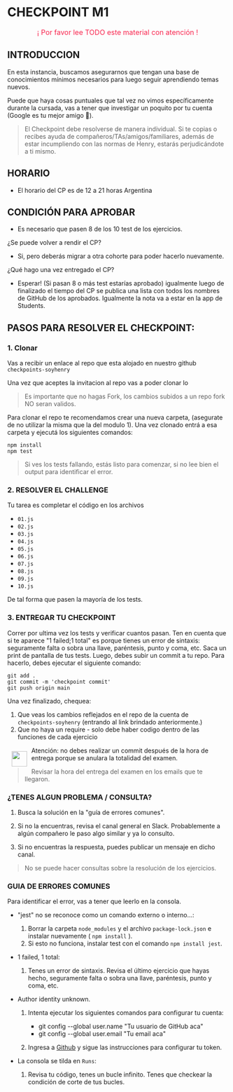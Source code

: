 # CHECKPOINT M1

<p style="color:#f92850; font-size: 16px; text-align:center;">¡ Por favor lee TODO este material con atención !</p>

## INTRODUCCION

En esta instancia, buscamos asegurarnos que tengan una base de conocimientos mínimos necesarios para luego seguir aprendiendo temas nuevos.

Puede que haya cosas puntuales que tal vez no vimos específicamente durante la cursada, vas a tener que investigar un poquito por tu cuenta (Google es tu mejor amigo 🤗).

> El Checkpoint debe resolverse de manera individual. Si te copias o recibes ayuda de compañeros/TAs/amigos/familiares, además de estar incumpliendo con las normas de Henry, estarás perjudicándote a ti mismo.

## HORARIO

- El horario del CP es de 12 a 21 horas Argentina

## CONDICIÓN PARA APROBAR

- Es necesario que pasen 8 de los 10 test de los ejercicios.

¿Se puede volver a rendir el CP?

- Si, pero deberás migrar a otra cohorte para poder hacerlo nuevamente.

¿Qué hago una vez entregado el CP?

- Esperar! (Si pasan 8 o más test estarías aprobado) igualmente luego de finalizado el tiempo del CP se publica
  una lista con todos los nombres de GitHub de los aprobados. Igualmente la nota va a estar en la app de Students.

## PASOS PARA RESOLVER EL CHECKPOINT:

### 1. Clonar

Vas a recibir un enlace al repo que esta alojado en nuestro github
`checkpoints-soyhenry`

Una vez que aceptes la invitacion al repo vas a poder clonar lo

> Es importante que no hagas Fork, los cambios subidos a un repo fork NO seran validos.

Para clonar el repo te recomendamos crear una nueva carpeta, (asegurate de no utilizar la misma que la del modulo 1). Una vez clonado entrá a esa carpeta y ejecutá los siguientes comandos:

    npm install
    npm test

> Si ves los tests fallando, estás listo para comenzar, si no lee bien el output para identificar el error.

### 2. RESOLVER EL CHALLENGE

Tu tarea es completar el código en los archivos

- `01.js`
- `02.js`
- `03.js`
- `04.js`
- `05.js`
- `06.js`
- `07.js`
- `08.js`
- `09.js`
- `10.js`

De tal forma que pasen la mayoría de los tests.

### 3. ENTREGAR TU CHECKPOINT

Correr por ultima vez los tests y verificar cuantos pasan. Ten en cuenta que si te aparece "1 failed;1 total" es porque tienes un error de sintaxis: seguramente falta o sobra una llave, paréntesis, punto y coma, etc.
Saca un print de pantalla de tus tests.
Luego, debes subir un commit a tu repo. Para hacerlo, debes ejecutar el siguiente comando:

    git add .
    git commit -m 'checkpoint commit'
    git push origin main

Una vez finalizado, chequea:

1. Que veas los cambios reflejados en el repo de la cuenta de `checkpoints-soyhenry` (entrando al link brindado anteriormente.)
2. Que no haya un require - solo debe haber codigo dentro de las funciones de cada ejercicio

<img src="https://a.slack-edge.com/production-standard-emoji-assets/13.0/google-medium/26a0-fe0f@2x.png" style="float:left; width:35px; padding: 10px;" /> Atención: no debes realizar un commit después de la hora de entrega porque se anulara la totalidad del examen.

> Revisar la hora del entrega del examen en los emails que te llegaron.

### ¿TENES ALGUN PROBLEMA / CONSULTA?

1. Busca la solución en la "guía de errores comunes".

2. Si no la encuentras, revisa el canal general en Slack. Probablemente a algún compañero le paso algo similar y ya lo consulto.

3. Si no encuentras la respuesta, puedes publicar un mensaje en dicho canal.

> No se puede hacer consultas sobre la resolución de los ejercicios.

### GUIA DE ERRORES COMUNES

Para identificar el error, vas a tener que leerlo en la consola.

- "jest" no se reconoce como un comando externo o interno...:

  1. Borrar la carpeta `node_modules` y el archivo `package-lock.json` e instalar nuevamente ( `npm install` ).
  2. Si esto no funciona, instalar test con el comando `npm install jest`.

- 1 failed, 1 total:

  1. Tenes un error de sintaxis. Revisa el último ejercicio que hayas hecho, seguramente falta o sobra una llave, paréntesis, punto y coma, etc.

- Author identity unknown.

  1. Intenta ejecutar los siguientes comandos para configurar tu cuenta:

     - git config --global user.name "Tu usuario de GitHub aca"
     - git config --global user.email "Tu email aca"

  2. Ingresa a [Github](https://docs.github.com/es/authentication/keeping-your-account-and-data-secure/creating-a-personal-access-token) y sigue las instrucciones para configurar tu token.

- La consola se tilda en `Runs`:
  1. Revisa tu código, tenes un bucle infinito. Tenes que checkear la condición de corte de tus bucles.
